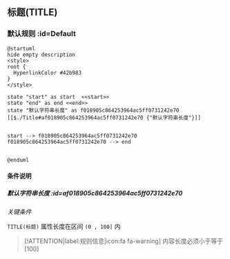 ## 标题(TITLE) <!-- {docsify-ignore-all} -->

   

### 默认规则 :id=Default

```plantuml
@startuml
hide empty description
<style>
root {
  HyperlinkColor #42b983
}
</style>

state "start" as start  <<start>>
state "end" as end <<end>>
state "默认字符串长度" as f018905c864253964ac5ff0731242e70 [[$./Title#af018905c864253964ac5ff0731242e70 {"默认字符串长度"}]]


start --> f018905c864253964ac5ff0731242e70 
f018905c864253964ac5ff0731242e70 --> end 


@enduml
```

#### 条件说明

##### 默认字符串长度 :id=af018905c864253964ac5ff0731242e70


*关键条件*


`TITLE(标题)` 属性长度在区间 `(0 , 100]` 内

> [!ATTENTION|label:规则信息|icon:fa fa-warning]
> 内容长度必须小于等于[100]







